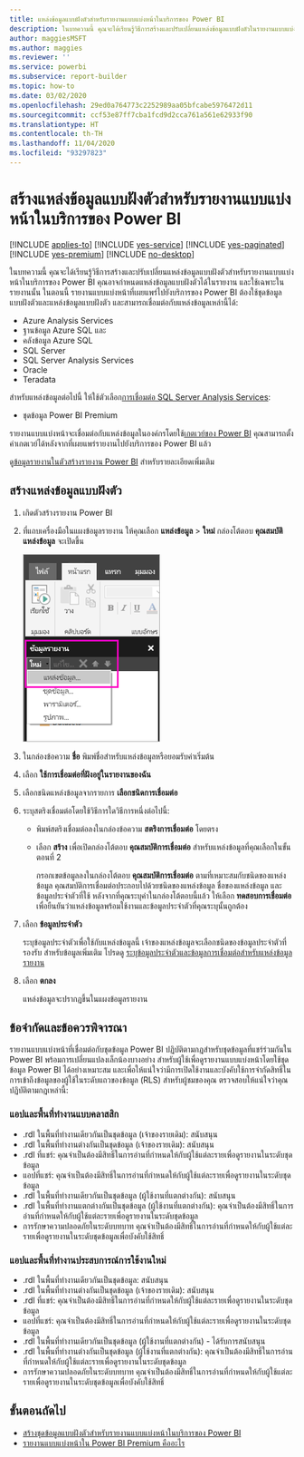 ```yaml
---
title: แหล่งข้อมูลแบบฝังตัวสำหรับรายงานแบบแบ่งหน้าในบริการของ Power BI
description: ในบทความนี้ คุณจะได้เรียนรู้วิธีการสร้างและปรับเปลี่ยนแหล่งข้อมูลแบบฝังตัวในรายงานแบบแบ่งหน้า ในบริการของ Power BI
author: maggiesMSFT
ms.author: maggies
ms.reviewer: ''
ms.service: powerbi
ms.subservice: report-builder
ms.topic: how-to
ms.date: 03/02/2020
ms.openlocfilehash: 29ed0a764773c2252989aa05bfcabe5976472d11
ms.sourcegitcommit: ccf53e87ff7cba1fcd9d2cca761a561e62933f90
ms.translationtype: HT
ms.contentlocale: th-TH
ms.lasthandoff: 11/04/2020
ms.locfileid: "93297823"
---
```

# <a name="create-an-embedded-data-source-for-paginated-reports-in-the-power-bi-service"></a>สร้างแหล่งข้อมูลแบบฝังตัวสำหรับรายงานแบบแบ่งหน้าในบริการของ Power BI

[!INCLUDE [applies-to](../includes/applies-to.md)] [!INCLUDE [yes-service](../includes/yes-service.md)] [!INCLUDE [yes-paginated](../includes/yes-paginated.md)] [!INCLUDE [yes-premium](../includes/yes-premium.md)] [!INCLUDE [no-desktop](../includes/no-desktop.md)] 

ในบทความนี้ คุณจะได้เรียนรู้วิธีการสร้างและปรับเปลี่ยนแหล่งข้อมูลแบบฝังตัวสำหรับรายงานแบบแบ่งหน้าในบริการของ Power BI คุณอาจกำหนดแหล่งข้อมูลแบบฝังตัวได้ในรายงาน และใช้เฉพาะในรายงานนั้น ในตอนนี้ รายงานแบบแบ่งหน้าที่เผยแพร่ไปยังบริการของ Power BI ต้องใช้ชุดข้อมูลแบบฝังตัวและแหล่งข้อมูลแบบฝังตัว และสามารถเชื่อมต่อกับแหล่งข้อมูลเหล่านี้ได้:

- Azure Analysis Services
- ฐานข้อมูล Azure SQL และ 
- คลังข้อมูล Azure SQL
- SQL Server
- SQL Server Analysis Services
- Oracle 
- Teradata 

สำหรับแหล่งข้อมูลต่อไปนี้ ให้ใช้ตัวเลือก[การเชื่อมต่อ SQL Server Analysis Services](../admin/service-premium-connect-tools.md):

- ชุดข้อมูล Power BI Premium

รายงานแบบแบ่งหน้าจะเชื่อมต่อกับแหล่งข้อมูลในองค์กรโดยใช้[เกตเวย์ของ Power BI](../connect-data/service-gateway-onprem.md) คุณสามารถตั้งค่าเกตเวย์ได้หลังจากที่เผยแพร่รายงานไปยังบริการของ Power BI แล้ว

ดู[ข้อมูลรายงานในตัวสร้างรายงาน Power BI](report-builder-data.md) สำหรับรายละเอียดเพิ่มเติม

## <a name="create-an-embedded-data-source"></a>สร้างแหล่งข้อมูลแบบฝังตัว
  
1. เกิดตัวสร้างรายงาน Power BI

1. ที่แถบเครื่องมือในแผงข้อมูลรายงาน ให้คุณเลือก **แหล่งข้อมูล** > **ใหม่** กล่องโต้ตอบ **คุณสมบัติแหล่งข้อมูล** จะเปิดขึ้น

   ![แหล่งข้อมูลใหม่](media/paginated-reports-embedded-data-source/power-bi-paginated-new-data-source.png)
  
1. ในกล่องข้อความ **ชื่อ** พิมพ์ชื่อสำหรับแหล่งข้อมูลหรือยอมรับค่าเริ่มต้น  
  
1. เลือก **ใช้การเชื่อมต่อที่ฝังอยู่ในรายงานของฉัน**  
  
1. เลือกชนิดแหล่งข้อมูลจากรายการ **เลือกชนิดการเชื่อมต่อ** 

1. ระบุสตริงเชื่อมต่อโดยใช้วิธีการใดวิธีการหนึ่งต่อไปนี้:  
  
   - พิมพ์สตริงเชื่อมต่อลงในกล่องข้อความ **สตริงการเชื่อมต่อ** โดยตรง 
  
   - เลือก **สร้าง** เพื่อเปิดกล่องโต้ตอบ **คุณสมบัติการเชื่อมต่อ** สำหรับแหล่งข้อมูลที่คุณเลือกในขั้นตอนที่ 2  
  
     กรอกเขตข้อมูลลงในกล่องโต้ตอบ **คุณสมบัติการเชื่อมต่อ** ตามที่เหมาะสมกับชนิดของแหล่งข้อมูล คุณสมบัติการเชื่อมต่อประกอบไปด้วยชนิดของแหล่งข้อมูล ชื่อของแหล่งข้อมูล และข้อมูลประจำตัวที่ใช้ หลังจากที่คุณระบุค่าในกล่องโต้ตอบนี้แล้ว ให้เลือก **ทดสอบการเชื่อมต่อ** เพื่อยืนยันว่าแหล่งข้อมูลพร้อมใช้งานและข้อมูลประจำตัวที่คุณระบุนั้นถูกต้อง  
  
1. เลือก **ข้อมูลประจำตัว**  
  
   ระบุข้อมูลประจำตัวเพื่อใช้กับแหล่งข้อมูลนี้ เจ้าของแหล่งข้อมูลจะเลือกชนิดของข้อมูลประจำตัวที่รองรับ สำหรับข้อมูลเพิ่มเติม โปรดดู [ระบุข้อมูลประจำตัวและข้อมูลการเชื่อมต่อสำหรับแหล่งข้อมูลรายงาน](/sql/reporting-services/report-data/specify-credential-and-connection-information-for-report-data-sources)
  
1. เลือก **ตกลง**  
  
   แหล่งข้อมูลจะปรากฏขึ้นในแผงข้อมูลรายงาน

## <a name="limitations-and-considerations"></a>ข้อจำกัดและข้อควรพิจารณา

รายงานแบบแบ่งหน้าที่เชื่อมต่อกับชุดข้อมูล Power BI ปฏิบัติตามกฎสำหรับชุดข้อมูลที่แชร์ร่วมกันใน Power BI พร้อมการเปลี่ยนแปลงเล็กน้องบางอย่าง  สำหรับผู้ใช้เพื่อดูรายงานแบบแบ่งหน้าโดยใช้ชุดข้อมูล Power BI ได้อย่างเหมาะสม และเพื่อให้แน่ใจว่ามีการเปิดใช้งานและบังคับใช้การจำกัดสิทธิ์ในการเข้าถึงข้อมูลของผู้ใช้ในระดับแถวของข้อมูล (RLS)  สำหรับผู้ชมของคุณ ตรวจสอบให้แน่ใจว่าคุณปฏิบัติตามกฎเหล่านี้:

### <a name="classic-apps-and-workspaces"></a>แอปและพื้นที่ทำงานแบบคลาสสิก

- .rdl ในพื้นที่ทำงานเดียวกันเป็นชุดข้อมูล (เจ้าของรายเดิม): สนับสนุน
- .rdl ในพื้นที่ทำงานต่างกันเป็นชุดข้อมูล (เจ้าของรายเดิม): สนับสนุน
- .rdl ที่แชร์: คุณจำเป็นต้องมีสิทธิ์ในการอ่านที่กำหนดให้กับผู้ใช้แต่ละรายเพื่อดูรายงานในระดับชุดข้อมูล
- แอปที่แชร์: คุณจำเป็นต้องมีสิทธิ์ในการอ่านที่กำหนดให้กับผู้ใช้แต่ละรายเพื่อดูรายงานในระดับชุดข้อมูล
- .rdl ในพื้นที่ทำงานเดียวกันเป็นชุดข้อมูล (ผู้ใช้งานที่แตกต่างกัน): สนับสนุน
- .rdl ในพื้นที่ทำงานแตกต่างกันเป็นชุดข้อมูล (ผู้ใช้งานที่แตกต่างกัน): คุณจำเป็นต้องมีสิทธิ์ในการอ่านที่กำหนดให้กับผู้ใช้แต่ละรายเพื่อดูรายงานในระดับชุดข้อมูล
- การรักษาความปลอดภัยในระดับบทบาท คุณจำเป็นต้องมีสิทธิ์ในการอ่านที่กำหนดให้กับผู้ใช้แต่ละรายเพื่อดูรายงานในระดับชุดข้อมูลเพื่อบังคับใช้สิทธิ์

### <a name="new-experience-apps-and-workspaces"></a>แอปและพื้นที่ทำงานประสบการณ์การใช้งานใหม่

- .rdl ในพื้นที่ทำงานเดียวกันเป็นชุดข้อมูล: สนับสนุน
- .rdl ในพื้นที่ทำงานต่างกันเป็นชุดข้อมูล (เจ้าของรายเดิม): สนับสนุน
- .rdl ที่แชร์: คุณจำเป็นต้องมีสิทธิ์ในการอ่านที่กำหนดให้กับผู้ใช้แต่ละรายเพื่อดูรายงานในระดับชุดข้อมูล
- แอปที่แชร์: คุณจำเป็นต้องมีสิทธิ์ในการอ่านที่กำหนดให้กับผู้ใช้แต่ละรายเพื่อดูรายงานในระดับชุดข้อมูล
- .rdl ในพื้นที่ทำงานเดียวกันเป็นชุดข้อมูล (ผู้ใช้งานที่แตกต่างกัน) - ได้รับการสนับสนุน
- .rdl ในพื้นที่ทำงานต่างกันเป็นชุดข้อมูล (ผู้ใช้งานที่แตกต่างกัน): คุณจำเป็นต้องมีสิทธิ์ในการอ่านที่กำหนดให้กับผู้ใช้แต่ละรายเพื่อดูรายงานในระดับชุดข้อมูล
- การรักษาความปลอดภัยในระดับบทบาท คุณจำเป็นต้องมีสิทธิ์ในการอ่านที่กำหนดให้กับผู้ใช้แต่ละรายเพื่อดูรายงานในระดับชุดข้อมูลเพื่อบังคับใช้สิทธิ์

## <a name="next-steps"></a>ขั้นตอนถัดไป

- [สร้างชุดข้อมูลแบบฝังตัวสำหรับรายงานแบบแบ่งหน้าในบริการของ Power BI](paginated-reports-create-embedded-dataset.md)
- [รายงานแบบแบ่งหน้าใน Power BI Premium คืออะไร](paginated-reports-report-builder-power-bi.md)